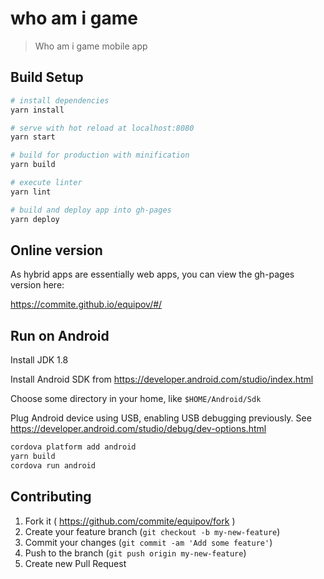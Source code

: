 # who am i game

> Who am i game mobile app

## Build Setup

``` bash
# install dependencies
yarn install

# serve with hot reload at localhost:8080
yarn start

# build for production with minification
yarn build

# execute linter
yarn lint

# build and deploy app into gh-pages
yarn deploy
```

## Online version

As hybrid apps are essentially web apps, you can view the gh-pages version here:

https://commite.github.io/equipov/#/

## Run on Android

Install JDK 1.8

Install Android SDK from https://developer.android.com/studio/index.html

Choose some directory in your home, like `$HOME/Android/Sdk`

Plug Android device using USB, enabling USB debugging previously. See https://developer.android.com/studio/debug/dev-options.html

``` bash
cordova platform add android
yarn build
cordova run android
```

## Contributing

1. Fork it ( https://github.com/commite/equipov/fork )
2. Create your feature branch (`git checkout -b my-new-feature`)
3. Commit your changes (`git commit -am 'Add some feature'`)
4. Push to the branch (`git push origin my-new-feature`)
5. Create new Pull Request
